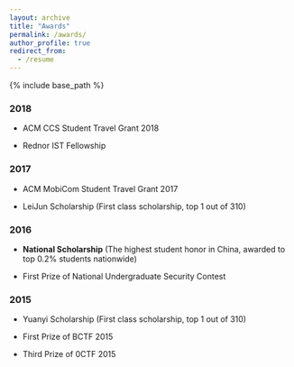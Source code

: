 ```yaml
---
layout: archive
title: "Awards"
permalink: /awards/
author_profile: true
redirect_from:
  - /resume
---
```


{% include base_path %}

### 2018

* ACM CCS Student Travel Grant 2018

* Rednor IST Fellowship

### 2017

* ACM MobiCom Student Travel Grant 2017

* LeiJun Scholarship (First class scholarship, top 1 out of 310)


### 2016

* **National Scholarship** (The highest student honor in China, awarded to top 0.2% students nationwide)


* First Prize of National Undergraduate Security Contest

### 2015

* Yuanyi Scholarship (First class scholarship, top 1 out of 310)

* First Prize of BCTF 2015

* Third Prize of 0CTF 2015


